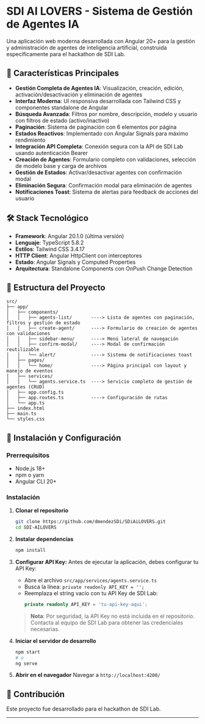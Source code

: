 # SDI AI LOVERS - Sistema de Gestión de Agentes IA

Una aplicación web moderna desarrollada con Angular 20+ para la gestión y administración de agentes de inteligencia artificial, construida específicamente para el hackathon de SDI Lab.

## 🚀 Características Principales

- **Gestión Completa de Agentes IA**: Visualización, creación, edición, activación/desactivación y eliminación de agentes
- **Interfaz Moderna**: UI responsiva desarrollada con Tailwind CSS y componentes standalone de Angular
- **Búsqueda Avanzada**: Filtros por nombre, descripción, modelo y usuario con filtros de estado (activo/inactivo)
- **Paginación**: Sistema de paginación con 6 elementos por página
- **Estados Reactivos**: Implementado con Angular Signals para máximo rendimiento
- **Integración API Completa**: Conexión segura con la API de SDI Lab usando autenticación Bearer
- **Creación de Agentes**: Formulario completo con validaciones, selección de modelo base y carga de archivos
- **Gestión de Estados**: Activar/desactivar agentes con confirmación modal
- **Eliminación Segura**: Confirmación modal para eliminación de agentes
- **Notificaciones Toast**: Sistema de alertas para feedback de acciones del usuario

## 🛠️ Stack Tecnológico

- **Framework**: Angular 20.1.0 (última versión)
- **Lenguaje**: TypeScript 5.8.2
- **Estilos**: Tailwind CSS 3.4.17
- **HTTP Client**: Angular HttpClient con interceptores
- **Estado**: Angular Signals y Computed Properties
- **Arquitectura**: Standalone Components con OnPush Change Detection

## 📁 Estructura del Proyecto

```
src/
├── app/
│   ├── components/             
│   │   ├── agents-list/       ----> Lista de agentes con paginación, filtros y gestión de estado
│   │   ├── create-agent/      ----> Formulario de creación de agentes con validaciones
│   │   ├── sidebar-menu/      ----> Menú lateral de navegación
│   │   ├── confirm-modal/     ----> Modal de confirmación reutilizable
│   │   └── alert/             ----> Sistema de notificaciones toast
│   ├── pages/
│   │   └── home/              ----> Página principal con layout y manejo de eventos
│   ├── services/
│   │   └── agents.service.ts  ----> Servicio completo de gestión de agentes (CRUD)
│   ├── app.config.ts           
│   ├── app.routes.ts          ----> Configuración de rutas
│   └── app.ts                  
├── index.html                  
├── main.ts                     
└── styles.css                  
```

## 🔧 Instalación y Configuración

### Prerrequisitos
- Node.js 18+ 
- npm o yarn
- Angular CLI 20+

### Instalación

1. **Clonar el repositorio**
   ```bash
   git clone https://github.com/dmendezSDi/SDiAiLOVERS.git
   cd SDI-AILOVERS
   ```

2. **Instalar dependencias**
   ```bash
   npm install
   ```

3. **Configurar API Key:**
   Antes de ejecutar la aplicación, debes configurar tu API Key:
   
   - Abre el archivo `src/app/services/agents.service.ts`
   - Busca la línea: `private readonly API_KEY = '';`
   - Reemplaza el string vacío con tu API Key de SDI Lab:
     ```typescript
     private readonly API_KEY = 'tu-api-key-aqui';
     ```
   
   > **Nota**: Por seguridad, la API Key no está incluida en el repositorio. Contacta al equipo de SDI Lab para obtener las credenciales necesarias.

4. **Iniciar el servidor de desarrollo**
   ```bash
   npm start
   # o
   ng serve
   ```

5. **Abrir en el navegador**
   Navegar a `http://localhost:4200/`


## 🤝 Contribución


Este proyecto fue desarrollado para el hackathon de SDI Lab.

---
